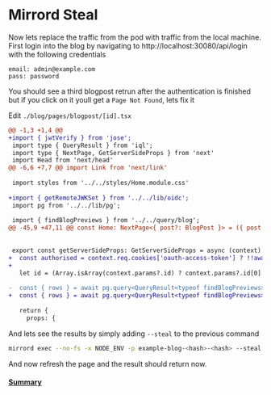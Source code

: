 # Mirrord Steal
Now lets replace the traffic from the pod with traffic from the local machine.
First login into the blog by navigating to http://localhost:30080/api/login with the following credentials

```
email: admin@example.com
pass: password
```

You should see a third blogpost retrun after the authentication is finished but if you click on it youll get a `Page Not Found`, lets fix it

Edit `./blog/pages/blogpost/[id].tsx`

```diff
@@ -1,3 +1,4 @@
+import { jwtVerify } from 'jose';
 import type { QueryResult } from 'iql';
 import type { NextPage, GetServerSideProps } from 'next'
 import Head from 'next/head'
@@ -6,6 +7,7 @@ import Link from 'next/link'
 
 import styles from '../../styles/Home.module.css'
 
+import { getRemoteJWKSet } from '../../lib/oidc';
 import pg from '../../lib/pg';
 
 import { findBlogPreviews } from '../../query/blog';
@@ -45,9 +47,11 @@ const Home: NextPage<{ post?: BlogPost }> = ({ post }) => {
 
 
 export const getServerSideProps: GetServerSideProps = async (context) => {
+  const authorised = context.req.cookies['oauth-access-token'] ? !!await jwtVerify(context.req.cookies['oauth-access-token'], await getRemoteJWKSet()) : false;
+
   let id = (Array.isArray(context.params?.id) ? context.params?.id[0] : context.params?.id) ?? '0';
 
-  const { rows } = await pg.query<QueryResult<typeof findBlogPreviews>>(findBlogPreviews.compile({ id }));
+  const { rows } = await pg.query<QueryResult<typeof findBlogPreviews>>(findBlogPreviews.compile({ authorised, id }));
 
   return {
     props: {
```

And lets see the results by simply adding `--steal` to the previous command

```bash
mirrord exec --no-fs -x NODE_ENV -p example-blog-<hash>-<hash> --steal yarn -- workspace blog dev
```

And now refresh the page and the result should return now.

#### [Summary](05.%20Summary.md)